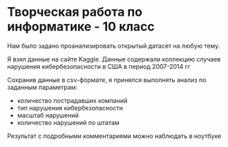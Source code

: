
# Творческая работа по информатике - 10 класс

Нам было задано проанализировать открытый датасет на любую тему. 

Я взял данные на сайте Kaggle. Данные содержали коллекцию случаев нарушения кибербезопасности в США в период 2007-2014 гг 

Сохранив данные в csv-формате, я принялся выполнять анализ по заданным параметрам:
* количество пострадавших компаний
* тип нарушения кибербезопасности
* масштаб нарушений
* количество нарушений по штатам

Результат с подробными комментариями можно наблюдать в ноутбуке

